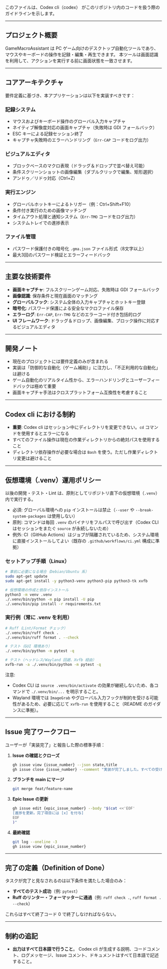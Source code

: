 このファイルは、Codex cli（codex） がこのリポジトリ内のコードを扱う際のガイドラインを示します。

---

## プロジェクト概要

GameMacroAssistant は PC ゲーム向けのデスクトップ自動化ツールであり、マウスやキーボードの操作を記録・編集・再生できます。
本ツールは画面認識を利用して、アクションを実行する前に画面状態を一致させます。

---

## コアアーキテクチャ

要件定義に基づき、本アプリケーションは以下を実装すべきです：

### 記録システム

* マウスおよびキーボード操作のグローバル入力キャプチャ
* ネイティブ解像度対応の画面キャプチャ（失敗時は GDI フォールバック）
* ESC キーによる記録セッション終了
* キャプチャ失敗時のエラーハンドリング（`Err-CAP` コードをログ出力）

### ビジュアルエディタ

* ブロックベースのマクロ表現（ドラッグ＆ドロップで並べ替え可能）
* 条件スクリーンショットの画像編集（ダブルクリックで編集、矩形選択）
* アンドゥ／リドゥ対応（Ctrl+Z）

### 実行エンジン

* グローバルホットキーによるトリガー（例：Ctrl+Shift+F10）
* 条件付き実行のための画像マッチング
* タイムアウト処理と通知システム（`Err-TMO` コードをログ出力）
* システムトレイでの進捗表示

### ファイル管理

* パスワード保護付きの暗号化 `.gma.json` ファイル形式（8文字以上）
* 最大3回のパスワード検証とエラーフィードバック

---

## 主要な技術要件

* **画面キャプチャ**: フルスクリーンゲーム対応、失敗時は GDI フォールバック
* **画像認識**: 保存条件と現在画面のマッチング
* **グローバルフック**: システム全体の入力キャプチャとホットキー登録
* **暗号化**: パスワード保護による安全なマクロファイル保存
* **エラーログ**: `Err-CAP`, `Err-TMO` などのエラーコード付き包括的ログ
* **UI フレームワーク**: ドラッグ＆ドロップ、画像編集、ブロック操作に対応するビジュアルエディタ

---

## 開発ノート

* 現在のプロジェクトには要件定義のみが含まれる
* 実装は「防御的な自動化（ゲーム補助）」に注力し、「不正利用的な自動化」は避ける
* ゲーム自動化のリアルタイム性から、エラーハンドリングとユーザーフィードバックは極めて重要
* 画面キャプチャ手法はクロスプラットフォーム互換性を考慮すること

---

## Codex cli における制約

* **重要**: Codex cli はセッション中にディレクトリを変更できない。`cd` コマンドを使用するとエラーになる
* すべてのファイル操作は現在の作業ディレクトリからの絶対パスを使用すること
* ディレクトリ依存操作が必要な場合は `Bash` を使う。ただし作業ディレクトリ変更は避けること

---

## 仮想環境（.venv）運用ポリシー

以後の開発・テスト・Lint は、原則としてリポジトリ直下の仮想環境（`.venv`）内で実行する。

- 必須: グローバル環境への `pip` インストールは禁止（`--user` や `--break-system-packages` は使用しない）
- 原則: コマンドは毎回 `.venv` のバイナリをフルパスで呼び出す（Codex CLI はセッションをまたぐ `source` が永続しないため）
- 例外: CI（GitHub Actions）はジョブが隔離されているため、システム環境に直接インストールしてよい（既存の `.github/workflows/ci.yml` 構成に準拠）

### セットアップ手順（Linux）

```bash
# 事前に必要になる場合（Debian/Ubuntu 系）
sudo apt-get update
sudo apt-get install -y python3-venv python3-pip python3-tk xvfb

# 仮想環境の作成と依存インストール
python3 -m venv .venv
./.venv/bin/python -m pip install -U pip
./.venv/bin/pip install -r requirements.txt
```

### 実行例（常に .venv を利用）

```bash
# Ruff（Lint/Format チェック）
./.venv/bin/ruff check .
./.venv/bin/ruff format . --check

# テスト（GUI 環境あり）
./.venv/bin/python -m pytest -q

# テスト（ヘッドレス/Wayland 回避、Xvfb 経由）
xvfb-run -a ./.venv/bin/python -m pytest -q
```

注意:
- Codex CLI は `source .venv/bin/activate` の効果が継続しないため、各コマンドで `./.venv/bin/...` を明示すること。
- Wayland 環境では `ImageGrab` やグローバル入力フックが制約を受ける可能性があるため、必要に応じて `xvfb-run` を使用すること（README のガイダンスに準拠）。

---

## Issue 完了ワークフロー

ユーザーが「実装完了」と報告した際の標準手順：

1. **Issue の確認とクローズ**

   ```bash
   gh issue view {issue_number} --json state,title
   gh issue close {issue_number} --comment "実装が完了しました。すべての受け入れ基準を満たしています。"
   ```

2. **ブランチを main にマージ**

   ```bash
   git merge feat/feature-name
   ```

3. **Epic Issue の更新**

   ```bash
   gh issue edit {epic_issue_number} --body "$(cat <<'EOF'
   [進捗を更新。完了項目には [x] を付与]
   EOF
   )"
   ```

4. **最終確認**

   ```bash
   git log --oneline -3
   gh issue view {epic_issue_number}
   ```

---

## 完了の定義（Definition of Done）

タスクが完了と見なされるのは以下条件を満たした場合のみ：

* **すべてのテスト成功**（例: `pytest`）
* **Ruff のリンター・フォーマッターに通過**（例: `ruff check .`, `ruff format . --check`）

これらはすべて終了コード 0 で終了しなければならない。

---

## 制約の追記

* **出力はすべて日本語で行うこと**。
  Codex cli が生成する説明、コードコメント、ログメッセージ、Issue コメント、ドキュメントはすべて日本語で記述すること。


